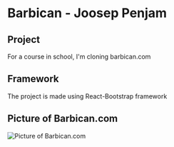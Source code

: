 # Barbican - Joosep Penjam

## Project
For a course in school, I'm cloning barbican.com

## Framework
The project is made using React-Bootstrap framework

## Picture of Barbican.com  

![Picture of Barbican.com]("https://lh3.googleusercontent.com/proxy/ExKupXc0uvyyrWLNeEU8Z2d7-Z0SsMQ-m3g9p6XWxUZT0nV39qGpY5J6khr8eBTOJSTVkG3e7ynJCVpzB92TZRmMs6NezsgBjSid-EqMtp0UFb_J7weO7PXOMSRB-r8")
